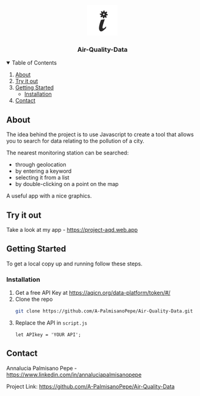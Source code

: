 <br />
<p align="center">
  <a href="">
    <img src="src/img/i.png" alt="Logo" width="80" height="80">
  </a>

  <h3 align="center">Air-Quality-Data</h3>
  </p>
</p>

<details open="open">
  <summary>Table of Contents</summary>
  <ol>
    <li>
      <a href="#about">About</a>
    </li>
    <li>
      <a href="#try-it-out">Try it out</a>
    </li>
    <li>
      <a href="#getting-started">Getting Started</a>
      <ul>
        <li><a href="#installation">Installation</a></li>
      </ul>
    </li>
    <li><a href="#contact">Contact</a></li>
  </ol>
</details>


## About

The idea behind the project is to use Javascript to create a tool that allows you to search for data relating to the pollution of a city.


The nearest monitoring station can be searched:
* through geolocation
* by entering a keyword
* selecting it from a list
* by double-clicking on a point on the map


A useful app with a nice graphics.


## Try it out

Take a look at my app - https://project-aqd.web.app


## Getting Started

To get a local copy up and running follow these steps.

### Installation

1. Get a free API Key at https://aqicn.org/data-platform/token/#/
2. Clone the repo
   ```sh
   git clone https://github.com/A-PalmisanoPepe/Air-Quality-Data.git
   ```
3. Replace the API in `script.js`
   ```JS
   let APIkey = 'YOUR API';
   ```

## Contact

Annalucia Palmisano Pepe - https://www.linkedin.com/in/annaluciapalmisanopepe


Project Link: https://github.com/A-PalmisanoPepe/Air-Quality-Data

